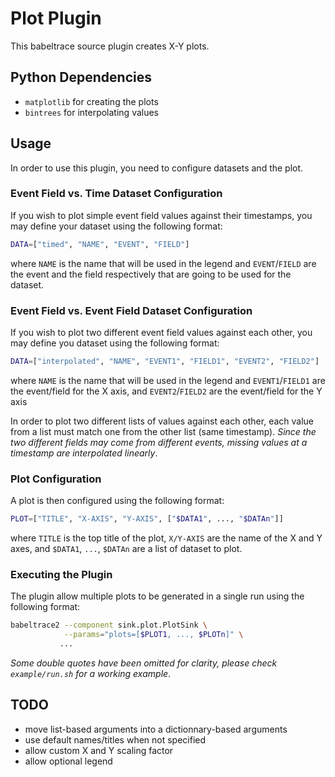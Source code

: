 # Plot Plugin

This babeltrace source plugin creates X-Y plots.

## Python Dependencies

* `matplotlib` for creating the plots
* `bintrees` for interpolating values

## Usage

In order to use this plugin, you need to configure datasets and the plot.

### Event Field vs. Time Dataset Configuration

If you wish to plot simple event field values against their timestamps, you
may define your dataset using the following format:

```bash
DATA=["timed", "NAME", "EVENT", "FIELD"]
```

where `NAME` is the name that will be used in the legend and `EVENT`/`FIELD`
are the event and the field respectively that are going to be used for the
dataset.

### Event Field vs. Event Field Dataset Configuration

If you wish to plot two different event field values against each other, you
may define you dataset using the following format:

```bash
DATA=["interpolated", "NAME", "EVENT1", "FIELD1", "EVENT2", "FIELD2"]
```

where `NAME` is the name that will be used in the legend and `EVENT1`/`FIELD1`
are the event/field for the X axis, and `EVENT2`/`FIELD2` are the event/field 
for the Y axis

In order to plot two different lists of values against each other, each value
from a list must match one from the other list (same timestamp). _Since the two
different fields may come from different events, missing values at a timestamp
are interpolated linearly_.

### Plot Configuration

A plot is then configured using the following format:

```bash
PLOT=["TITLE", "X-AXIS", "Y-AXIS", ["$DATA1", ..., "$DATAn"]]
```

where `TITLE` is the top title of the plot, `X/Y-AXIS` are the name of the
X and Y axes, and `$DATA1`, `...`, `$DATAn` are a list of dataset to plot.


### Executing the Plugin

The plugin allow multiple plots to be generated in a single run using the
following format:

```bash
babeltrace2 --component sink.plot.PlotSink \
            --params="plots=[$PLOT1, ..., $PLOTn]" \
           ...
```

_Some double quotes have been omitted for clarity, please check `example/run.sh`
for a working example_.

## TODO

* move list-based arguments into a dictionnary-based arguments
* use default names/titles when not specified
* allow custom X and Y scaling factor
* allow optional legend

